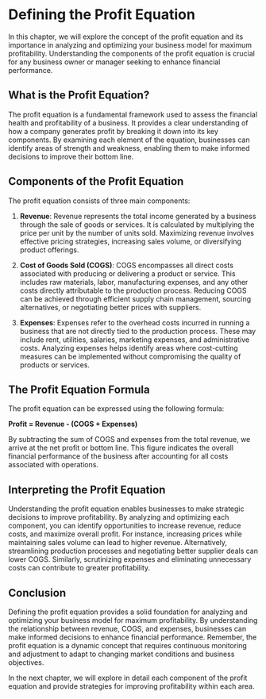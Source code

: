 Defining the Profit Equation
=====================================

In this chapter, we will explore the concept of the profit equation and its importance in analyzing and optimizing your business model for maximum profitability. Understanding the components of the profit equation is crucial for any business owner or manager seeking to enhance financial performance.

What is the Profit Equation?
----------------------------

The profit equation is a fundamental framework used to assess the financial health and profitability of a business. It provides a clear understanding of how a company generates profit by breaking it down into its key components. By examining each element of the equation, businesses can identify areas of strength and weakness, enabling them to make informed decisions to improve their bottom line.

Components of the Profit Equation
---------------------------------

The profit equation consists of three main components:

1. **Revenue**: Revenue represents the total income generated by a business through the sale of goods or services. It is calculated by multiplying the price per unit by the number of units sold. Maximizing revenue involves effective pricing strategies, increasing sales volume, or diversifying product offerings.

2. **Cost of Goods Sold (COGS)**: COGS encompasses all direct costs associated with producing or delivering a product or service. This includes raw materials, labor, manufacturing expenses, and any other costs directly attributable to the production process. Reducing COGS can be achieved through efficient supply chain management, sourcing alternatives, or negotiating better prices with suppliers.

3. **Expenses**: Expenses refer to the overhead costs incurred in running a business that are not directly tied to the production process. These may include rent, utilities, salaries, marketing expenses, and administrative costs. Analyzing expenses helps identify areas where cost-cutting measures can be implemented without compromising the quality of products or services.

The Profit Equation Formula
---------------------------

The profit equation can be expressed using the following formula:

**Profit = Revenue - (COGS + Expenses)**

By subtracting the sum of COGS and expenses from the total revenue, we arrive at the net profit or bottom line. This figure indicates the overall financial performance of the business after accounting for all costs associated with operations.

Interpreting the Profit Equation
--------------------------------

Understanding the profit equation enables businesses to make strategic decisions to improve profitability. By analyzing and optimizing each component, you can identify opportunities to increase revenue, reduce costs, and maximize overall profit. For instance, increasing prices while maintaining sales volume can lead to higher revenue. Alternatively, streamlining production processes and negotiating better supplier deals can lower COGS. Similarly, scrutinizing expenses and eliminating unnecessary costs can contribute to greater profitability.

Conclusion
----------

Defining the profit equation provides a solid foundation for analyzing and optimizing your business model for maximum profitability. By understanding the relationship between revenue, COGS, and expenses, businesses can make informed decisions to enhance financial performance. Remember, the profit equation is a dynamic concept that requires continuous monitoring and adjustment to adapt to changing market conditions and business objectives.

In the next chapter, we will explore in detail each component of the profit equation and provide strategies for improving profitability within each area.

